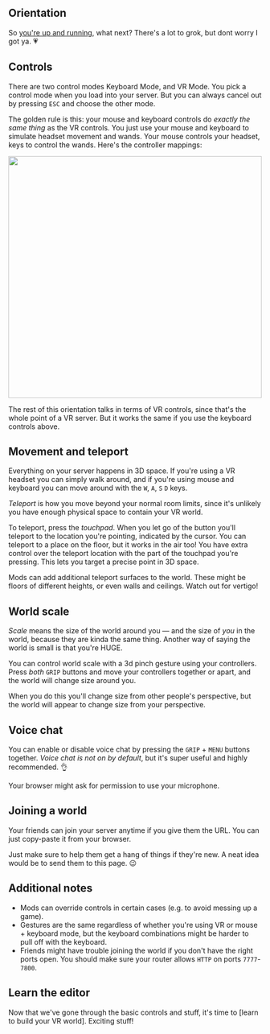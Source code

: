 ## Orientation

So [you're up and running](/docs/getting-started), what next? There's a lot to grok, but dont worry I got ya. &#x1F497;

## Controls

There are two control modes Keyboard Mode, and VR Mode. You pick a control mode when you load into your server. But you can always cancel out by pressing `ESC` and choose the other mode.

The golden rule is this: your mouse and keyboard controls do _exactly the same thing_ as the VR controls. You just use your mouse and keyboard to simulate headset movement and wands. Your mouse controls your headset, keys to control the wands. Here's the controller mappings:

<img src="/img/controls.png" width=580 height=481 style="width: 100%;">

The rest of this orientation talks in terms of VR controls, since that's the whole point of a VR server. But it works the same if you use the keyboard controls above.

## Movement and teleport

Everything on your server happens in 3D space. If you're using a VR headset you can simply walk around, and if you're using mouse and keyboard you can move around with the `W`, `A`, `S` `D` keys.

*Teleport* is how you move beyond your normal room limits, since it's unlikely you have enough physical space to contain your VR world.

To teleport, press the _touchpad_. When you let go of the button you'll teleport to the location you're pointing, indicated by the cursor. You can teleport to a place on the floor, but it works in the air too! You have extra control over the teleport location with the part of the touchpad you're pressing. This lets you target a precise point in 3D space.

Mods can add additional teleport surfaces to the world. These might be floors of different heights, or even walls and ceilings. Watch out for vertigo!

## World scale

*Scale* means the size of the world around you &mdash; and the size of _you_ in the world, because they are kinda the same thing. Another way of saying the world is small is that you're HUGE.

You can control world scale with a 3d pinch gesture using your controllers. Press _both_ `GRIP` buttons and move your controllers together or apart, and the world will change size around you.

When you do this you'll change size from other people's perspective, but the world will appear to change size from your perspective.

## Voice chat

You can enable or disable voice chat by pressing the `GRIP` + `MENU` buttons together. _Voice chat is not on by default_, but it's super useful and highly recommended. &#x1F44C;

Your browser might ask for permission to use your microphone.

## Joining a world

Your friends can join your server anytime if you give them the URL. You can just copy-paste it from your browser.

Just make sure to help them get a hang of things if they're new. A neat idea would be to send them to this page. &#x1F609;

## Additional notes

- Mods can override controls in certain cases (e.g. to avoid messing up a game).
- Gestures are the same regardless of whether you're using VR or mouse + keyboard mode, but the keyboard combinations might be harder to pull off with the keyboard.
- Friends might have trouble joining the world if you don't have the right ports open. You should make sure your router allows `HTTP` on ports `7777`-`7800`.

## Learn the editor

Now that we've gone through the basic controls and stuff, it's time to [learn to build your VR world]. Exciting stuff!
